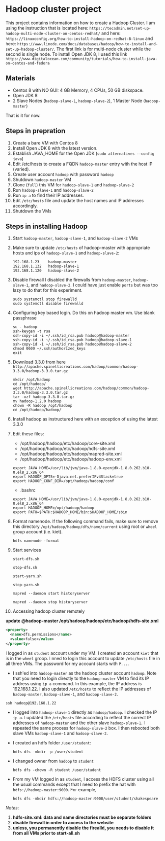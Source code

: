 # Hadoop cluster project

This project contains information on how to create a Hadoop Cluster.
I am using the instruction that is located here: `https://tecadmin.net/set-up-hadoop-multi-node-cluster-on-centos-redhat/` and here:
`https://linuxconfig.org/how-to-install-hadoop-on-redhat-8-linux` and here:
`https://www.linode.com/docs/databases/hadoop/how-to-install-and-set-up-hadoop-cluster/`.
The first link is for multi-node cluster while the second is single node.
To install Open JDK 8, I used this link `https://www.digitalocean.com/community/tutorials/how-to-install-java-on-centos-and-fedora`

## Materials

- Centos 8 with NO GUI: 4 GB Memory, 4 CPUs, 50 GB diskspace.
- Open JDK 8
- 2 Slave Nodes (`hadoop-slave-1`, `hadoop-slave-2`), 1 Master Node (`hadoop-master`)

That is it for now.

## Steps in prepration

1. Create a bare VM with Centos 8
2. Install Open JDK 8 with the latest version.
3. Establish JAVA_HOME for the Open JDK (`sudo alternatives --config java`)
4. Edit /etc/hosts to create a FQDN `hadoop-master` entry with the host IP (varied).
5. Create user account `hadoop` with password `hadoop`
6. Shutdown `hadoop-master` VM
7. Clone (`full`) this VM for `hadoop-slave-1` and `hadoop-slave-2`
8. Run `hadoop-slave-1` and `hadoop-slave-2`
9. Run `ip a` to find their IP addresses.
10. Edit `/etc/hosts` file and update the host names and IP addresses accordingly.
11. Shutdown the VMs

## Steps in installing Hadoop

1. Start `hadoop-master`, `hadoop-slave-1`, and `hadoop-slave-2` VMs
2. Make sure to update `/etc/hosts` of hadoop-master with appropriate hosts and ips of
`hadoop-slave-1` and `hadoop-slave-2`:

    ```shellscript
    192.168.1.23    hadoop-master
    192.168.1.132   hadoop-slave-1
    192.168.1.120   hadoop-slave-2
    ```

3. Disable firewall
    I disabled the firewalls from `hadoop-master`, `hadoop-slave-1`, and `hadoop-slave-2`.
    I could have just enable `ports` but was too lazy to do that for this experiment.

    ```shellscript
    sudo systemctl stop firewalld
    sudo systemctl disable firewalld
    ```

4. Configuring key based login. Do this on hadoop master vm. Use blank passphrase

    ```shellscript
    su - hadoop
    ssh-keygen -t rsa
    ssh-copy-id -i ~/.ssh/id_rsa.pub hadoop@hadoop-master
    ssh-copy-id -i ~/.ssh/id_rsa.pub hadoop@hadoop-slave-1
    ssh-copy-id -i ~/.ssh/id_rsa.pub hadoop@hadoop-slave-2
    chmod 0600 ~/.ssh/authorized_keys
    exit
    ```

5. Download 3.3.0 from here `http://apache.spinellicreations.com/hadoop/common/hadoop-3.3.0/hadoop-3.3.0.tar.gz`

    ```shellscript
    mkdir /opt/hadoop
    cd /opt/hadoop/
    wget http://apache.spinellicreations.com/hadoop/common/hadoop-3.3.0/hadoop-3.3.0.tar.gz
    tar -xzf hadoop-3.3.0.tar.gz
    mv hadoop-1.2.0 hadoop
    chown -R hadoop /opt/hadoop
    cd /opt/hadoop/hadoop/
    ```

6. Install hadoop as instructured here with an exception of using the latest 3.3.0

7. Edit these files:

    - /opt/hadoop/hadoop/etc/hadoop/core-site.xml
    - /opt/hadoop/hadoop/etc/hadoop/hdfs-site.xml
    - /opt/hadoop/hadoop/etc/hadoop/mapred-site.xml
    - /opt/hadoop/hadoop/etc/hadoop/hadoop-env.xml

    ```shellscript
    export JAVA_HOME=/usr/lib/jvm/java-1.8.0-openjdk-1.8.0.262.b10-0.el8_2.x86_64
    export HADOOP_OPTS=-Djava.net.preferIPv4Stack=true
    export HADOOP_CONF_DIR=/opt/hadoop/hadoop/conf
    ```

    - .bashrc

    ```shellscript
    export JAVA_HOME=/usr/lib/jvm/java-1.8.0-openjdk-1.8.0.262.b10-0.el8_2.x86_64
    export HADOOP_HOME=/opt/hadoop/hadoop
    export PATH=$PATH:$HADOOP_HOME/bin:$HADOOP_HOME/sbin
    ```

8. Format namenode. If the following command fails, make sure to remove this directory `/opt/hadoop/hadoop/dfs/name/current` using root or `wheel` group account (i.e. kiet).

    ```shellscript
    hdfs namenode -format
    ```

9. Start services

    ```shellscript
    start-dfs.sh
    ```

    ```shellscript
    stop-dfs.sh
    ```

    ```shellscript
    start-yarn.sh
    ```

    ```shellscript
    stop-yarn.sh
    ```

    ```shellscript
    mapred --daemon start historyserver
    ```

    ```shellscript
    mapred --daemon stop historyserver
    ```

10. Accessing hadoop cluster remotely

**update @hadoop-master /opt/hadoop/hadoop/etc/hadoop/hdfs-site.xml**

```xml
<property>
  <name>dfs.permissions</name>
  <value>false</value>
</property>
```

I logged in as `student` account under my VM. I created an account `kiet` that is in the `wheel` groop. I nned to login this account to update `/etc/hosts` file in all three VMs. The password for my account starts with `P...`.

- I ssh'ed into `hadoop-master` as the hadoop cluster account `hadoop`. Note that you need to login directly to the `hadoop-master` VM to find its IP address using `ip a` command. In this example, the IP address is 192.168.1.22. I also updated `/etc/hosts` to reflect the IP addresses of `hadoop-master`, `hadoop-slave-1`, and `hadoop-slave-2`.

```shell
ssh hadoop@192.168.1.22
```

- I logged into `hadoop-slave-1` directly as `hadoop/hadoop`. I checked the IP `ip a`. I updated the `/etc/hosts` file according to reflect the correct IP addresses of `hadoop-master` and the other slave `hadoop-slave-1`. I repeated the same process for `hadoop-slave-2` box. I then rebooted both slave VMs `hadoop-slave-1` and `hadoop-slave-2`.

- I created an hdfs folder `/user/student`:

    ```shellscript
    hdfs dfs -mkdir -p /user/student
    ```

- I changed owner from `hadoop` to `student`

    ```shellscript
    hdfs dfs -chown -R student /user/student
    ```

- From my VM logged in as `student`, I access the HDFS cluster using all the 
usual commands except that I need to prefix the hat with `hdfs://hadoop-master:9000`.
For example,

    ```shellscript
    hdfs dfs -mkdir hdfs://hadoop-master:9000/user/student/shakespeare
    ```

*Notes*:

1. **hdfs-site.xml: data and name directories must be separate folders**
2. **disable firewall in order to access to the website**
3. **unless, you permanently disable the firealld, you needs to disable it from all VMs prior to start-all.sh**
